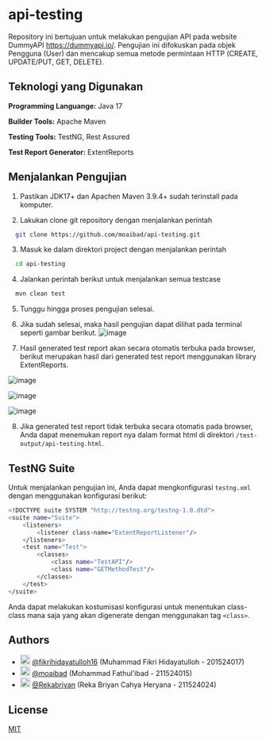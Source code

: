 
# api-testing

Repository ini bertujuan untuk melakukan pengujian API pada website DummyAPI https://dummyapi.io/. Pengujian ini difokuskan pada objek Pengguna (User) dan mencakup semua metode permintaan HTTP (CREATE, UPDATE/PUT, GET, DELETE).

## Teknologi yang Digunakan

**Programming Languange:** Java 17

**Builder Tools:** Apache Maven

**Testing Tools:** TestNG, Rest Assured

**Test Report Generator:** ExtentReports
## Menjalankan Pengujian


1. Pastikan JDK17+ dan Apachen Maven 3.9.4+ sudah terinstall pada komputer.

2. Lakukan clone git repository dengan menjalankan perintah
```bash
  git clone https://github.com/moaibad/api-testing.git
```
3. Masuk ke dalam direktori project dengan menjalankan perintah
```bash
  cd api-testing
```

4. Jalankan perintah berikut untuk menjalankan semua testcase
```bash
  mvn clean test
```

5. Tunggu hingga proses pengujian selesai.
  
6. Jika sudah selesai, maka hasil pengujian dapat dilihat pada terminal seperti gambar berikut.
![image](https://github.com/moaibad/api-testing/assets/95458318/bc86d4d2-95c9-45b5-943b-97a8e0fe6420)

7. Hasil generated test report akan secara otomatis terbuka pada browser, berikut merupakan hasil dari generated test report menggunakan library ExtentReports.

![image](https://github.com/moaibad/api-testing/assets/95458318/c4d7666e-8cdd-4ed8-a57c-ae663ac259e5)

![image](https://github.com/moaibad/api-testing/assets/95458318/6063e66b-33ca-4bdd-8863-f2eab84924e0)

![image](https://github.com/moaibad/api-testing/assets/95458318/1bc42772-29b5-4e38-9669-5135004f5da2)

8. Jika generated test report tidak terbuka secara otomatis pada browser, Anda dapat menemukan report nya dalam format html di direktori `/test-output/api-testing.html`.


## TestNG Suite

Untuk menjalankan pengujian ini, Anda dapat mengkonfigurasi `testng.xml` dengan menggunakan konfigurasi berikut:
```bash
<!DOCTYPE suite SYSTEM "http://testng.org/testng-1.0.dtd">
<suite name="Suite">
    <listeners>
        <listener class-name="ExtentReportListener"/>
    </listeners>
    <test name="Test">
        <classes>
            <class name="TestAPI"/>
            <class name="GETMethodTest"/>
        </classes>
    </test>
</suite>
```

Anda dapat melakukan kostumisasi konfigurasi untuk menentukan class-class mana saja yang akan digenerate dengan menggunakan tag `<class>`.
## Authors
- <img src="https://avatars.githubusercontent.com/u/78577365?v=4" width="20" height="20" alt="Avatar"> [@fikrihidayatulloh16](https://www.github.com/fikrihidayatulloh16) (Muhammad Fikri Hidayatulloh - 201524017)
- <img src="https://avatars.githubusercontent.com/u/95458318?v=4" width="20" height="20" alt="Avatar"> [@moaibad](https://www.github.com/moaibad) (Mohammad Fathul'ibad - 211524015)
- <img src="https://avatars.githubusercontent.com/u/95167399?v=4" width="20" height="20" alt="Avatar"> [@Rekabriyan](https://www.github.com/Rekabriyan) (Reka Briyan Cahya Heryana - 211524024)


## License

[MIT](https://choosealicense.com/licenses/mit/)